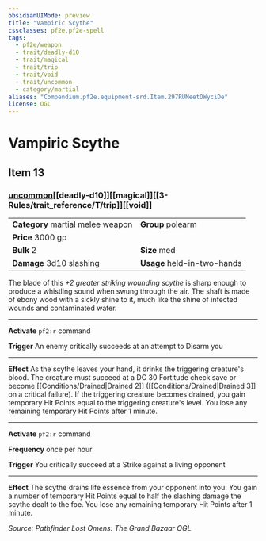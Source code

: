 ```yaml
---
obsidianUIMode: preview
title: "Vampiric Scythe"
cssclasses: pf2e,pf2e-spell
tags:
  - pf2e/weapon
  - trait/deadly-d10
  - trait/magical
  - trait/trip
  - trait/void
  - trait/uncommon
  - category/martial
aliases: "Compendium.pf2e.equipment-srd.Item.297RUMeetOWyciDe"
license: OGL
---
```

# Vampiric Scythe
## Item 13
### [uncommon](uncommon "Uncommon Rarity Trait")[[deadly-d10]][[magical]][[3-Rules/trait_reference/T/trip]][[void]]

|  |  |
| -- | -- |
| **Category** martial melee weapon | **Group** polearm |
| **Price** 3000 gp |  |
| **Bulk** 2 | **Size** med |
| **Damage** 3d10 slashing  | **Usage** held-in-two-hands |



The blade of this _+2 greater striking wounding scythe_ is sharp enough to produce a whistling sound when swung through the air. The shaft is made of ebony wood with a sickly shine to it, much like the shine of infected wounds and contaminated water.

* * *

**Activate** `pf2:r` command

**Trigger** An enemy critically succeeds at an attempt to Disarm you

* * *

**Effect** As the scythe leaves your hand, it drinks the triggering creature's blood. The creature must succeed at a DC 30 Fortitude check save or become [[Conditions/Drained|Drained 2]] ([[Conditions/Drained|Drained 3]] on a critical failure). If the triggering creature becomes drained, you gain temporary Hit Points equal to the triggering creature's level. You lose any remaining temporary Hit Points after 1 minute.

* * *

**Activate** `pf2:r` command

**Frequency** once per hour

**Trigger** You critically succeed at a Strike against a living opponent

* * *

**Effect** The scythe drains life essence from your opponent into you. You gain a number of temporary Hit Points equal to half the slashing damage the scythe dealt to the foe. You lose any remaining temporary Hit Points after 1 minute.

*Source: Pathfinder Lost Omens: The Grand Bazaar*
*OGL*
